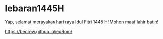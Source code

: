 # lebaran1445H

Yap, selamat merayakan hari raya Idul Fitri 1445 H! Mohon maaf lahir batin!


https://becrew.github.io/iedRom/
